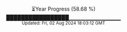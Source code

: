 <p align="center">
⏳Year Progress (58.68 %)<br>
█████████████████▁▁▁▁▁▁▁▁▁▁▁▁▁ <br>
<sub>Updated: Fri, 02 Aug 2024 18:03:12 GMT</sub>
</p>

